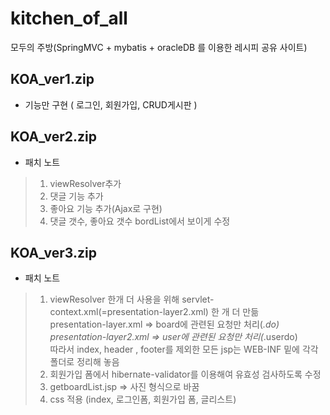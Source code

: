 # kitchen_of_all
 모두의 주방(SpringMVC + mybatis + oracleDB 를 이용한 레시피 공유 사이트)


## KOA_ver1.zip
- 기능만 구현 ( 로그인, 회원가입, CRUD게시판 )

## KOA_ver2.zip
 - 패치 노트  
>1. viewResolver추가  
>2. 댓글 기능 추가  
>3. 좋아요 기능 추가(Ajax로 구현)  
>4. 댓글 갯수, 좋아요 갯수 bordList에서 보이게 수정  


## KOA_ver3.zip
 - 패치 노트
> 1. viewResolver 한개 더 사용을 위해 servlet-context.xml(=presentation-layer2.xml) 한 개 더 만듦   
>    presentation-layer.xml => board에 관련된 요청만 처리(*.do)  
>    presentation-layer2.xml => user에 관련된 요청만 처리(*.userdo)  
>    따라서 index, header , footer를 제외한 모든 jsp는 WEB-INF 밑에 각각 폴더로 정리해 놓음 
> 2. 회원가입 폼에서 hibernate-validator를 이용해여 유효성 검사하도록 수정 
> 3. getboardList.jsp => 사진 형식으로 바꿈  
> 4. css 적용 (index, 로그인폼, 회원가입 폼, 글리스트)
     
